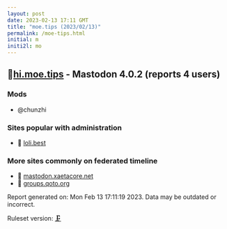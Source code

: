 ```yaml
---
layout: post
date: 2023-02-13 17:11 GMT
title: "moe.tips (2023/02/13)"
permalink: /moe-tips.html
initial: m
initi2l: mo
---
```


## 🐘[hi.moe.tips](https://hi.moe.tips) - Mastodon 4.0.2 (reports 4 users)

### Mods
 * @chunzhi

### Sites popular with administration

* 🧸 [loli.best](/loli-best.html)

### More sites commonly on federated timeline

* 🐘 [mastodon.xaetacore.net](/mastodon-xaetacore-net.html)
* 🐘 [groups.qoto.org](/groups-qoto-org.html)

Report generated on: Mon Feb 13 17:11:19 2023. Data may be outdated or incorrect.

Ruleset version: [🗜](/version-clamp)
